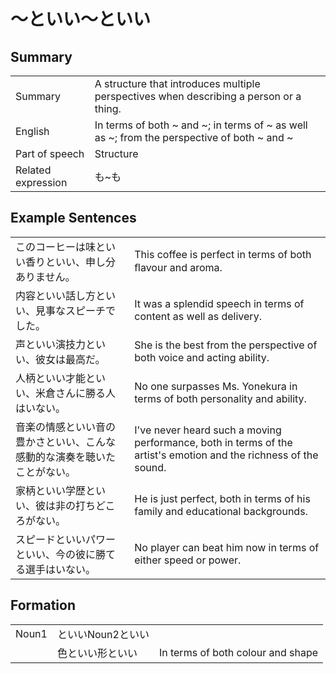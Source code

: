 # ～といい～といい

## Summary

<table><tr>   <td>Summary</td>   <td>A structure that introduces multiple perspectives when describing a person or a thing.</td></tr><tr>   <td>English</td>   <td>In terms of both ~ and ~; in terms of ~ as well as ~; from the perspective of both ~ and ~</td></tr><tr>   <td>Part of speech</td>   <td>Structure</td></tr><tr>   <td>Related expression</td>   <td>も~も</td></tr></table>

## Example Sentences

<table><tr>   <td>このコーヒーは味といい香りといい、申し分ありません。</td>   <td>This coffee is perfect in terms of both ﬂavour and aroma.</td></tr><tr>   <td>内容といい話し方といい、見事なスピーチでした。</td>   <td>It was a splendid speech in terms of content as well as delivery.</td></tr><tr>   <td>声といい演技力といい、彼女は最高だ。</td>   <td>She is the best from the perspective of both voice and acting ability.</td></tr><tr>   <td>人柄といい才能といい、米倉さんに勝る人はいない。</td>   <td>No one surpasses Ms. Yonekura in terms of both personality and ability.</td></tr><tr>   <td>音楽の情感といい音の豊かさといい、こんな感動的な演奏を聴いたことがない。</td>   <td>I've never heard such a moving performance, both in terms of the artist's emotion and the richness of the sound.</td></tr><tr>   <td>家柄といい学歴といい、彼は非の打ちどころがない。</td>   <td>He is just perfect, both in terms of his family and educational backgrounds.</td></tr><tr>   <td>スピードといいパワーといい、今の彼に勝てる選手はいない。</td>   <td>No player can beat him now in terms of either speed or power.</td></tr></table>

## Formation

<table class="table"><tbody><tr class="tr head"><td class="td"><span class="bold">Noun<span class="subscript">1</span></span></td><td class="td"><span class="concept">といい</span><span>Noun<span class="subscript">2</span></span><span class="concept">といい</span></td><td class="td"></td></tr><tr class="tr"><td class="td"></td><td class="td"><span>色</span><span class="concept">といい</span><span>形</span><span class="concept">といい</span></td><td class="td"><span>In terms of both colour and shape</span></td></tr></tbody></table>

